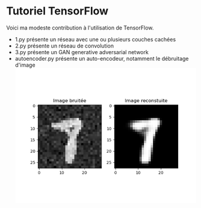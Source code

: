 # Tutoriel TensorFlow

Voici ma modeste contribution à l'utilisation de TensorFlow. 

* 1.py présente un réseau avec une ou plusieurs couches cachées
* 2.py présente un réseau de convolution
* 3.py présente un GAN generative adversarial network
* autoencoder.py présente un auto-encodeur, notamment le débruitage d'image
![débruitage](https://raw.githubusercontent.com/khayyam90/tuto-tensorflow/master/denoise.png)

